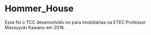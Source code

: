 # Hommer_House
Esse foi o TCC desenvolvido no para imobiliárias na ETEC Professor Massuyuki Kawano em 2016.
